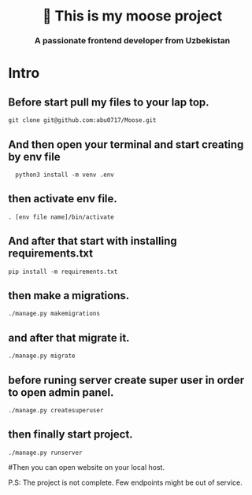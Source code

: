 <h1 align="center"> 👋 This is my moose project</h1>
<h3 align="center">A passionate frontend developer from Uzbekistan</h3>
<h1> Intro </h1>

## Before start pull my files to your lap top.
    git clone git@github.com:abu0717/Moose.git
## And then open your terminal and start creating by env file
      python3 install -m venv .env
## then activate env file.
    . [env file name]/bin/activate
## And after that start with installing requirements.txt
    pip install -m requirements.txt
## then make a migrations.
    ./manage.py makemigrations

## and after that migrate it.
    ./manage.py migrate

## before runing server create super user in order to open admin panel.
    ./manage.py createsuperuser

## then finally start project.
    ./manage.py runserver

#Then you can open website on your local host.

P.S: The project is not complete. Few endpoints might be out of service.
